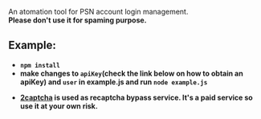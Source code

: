 An atomation tool for PSN account login management. 
</br>
<b>Please don't use it for spaming purpose.<b>

## Example:
- `npm install`
- make changes to `apiKey`(check the link below on how to obtain an apiKey) and `user` in example.js and run `node example.js`
* [2captcha](https://2captcha.com/) is used as recaptcha bypass service. It's a paid service so use it at your own risk.